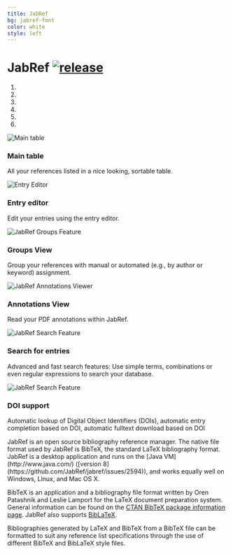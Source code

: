```yaml
---
title: JabRef
bg: jabref-font
color: white
style: left
---
```


# JabRef [![release](https://img.shields.io/github/v/release/JabRef/jabref.svg)](https://downloads.jabref.org)
<div class="container">
	<div class="row">
        <div class="col-md-1"></div>
        <div class="col-md-10">
			<div id="myCarousel" class="carousel slide" data-ride="carousel">
			    <!-- Carousel indicators -->
			    <ol class="carousel-indicators">
			        <li data-target="#myCarousel" data-slide-to="0" class="active"></li>
			        <li data-target="#myCarousel" data-slide-to="1"></li>
			        <li data-target="#myCarousel" data-slide-to="2"></li>
			        <li data-target="#myCarousel" data-slide-to="3"></li>
			        <li data-target="#myCarousel" data-slide-to="4"></li>
			        <li data-target="#myCarousel" data-slide-to="5"></li>
			    </ol>   
			    <!-- Wrapper for carousel items -->
			    <div class="carousel-inner">
			        <div class="item active">
			            <img src="img/JabRef-4-0-MainTable.png" alt="Main table" class="center-block">
			            <div class="carousel-caption well well-sm">
					        <h3>Main table</h3>
					        <p>All your references listed in a nice looking, sortable table.</p>
					    </div>
			        </div>
			        <div class="item">
			            <img src="img/JabRef-4-0-EntryEditor.png" alt="Entry Editor" class="center-block">
			            <div class="carousel-caption well well-sm">
					        <h3>Entry editor</h3>
					        <p>Edit your entries using the entry editor.</p>
					    </div>
			        </div>
			        <div class="item">
			            <img src="img/JabRef-4-0-Groups.png" alt="JabRef Groups Feature" class="center-block">
			            <div class="carousel-caption well well-sm">
						    <h3>Groups View</h3>
						    <p>Group your references with manual or automated (e.g., by author or keyword) assignment.</p>
					    </div>
			        </div>
			        <div class="item">
			            <img src="img/JabRef-4-0-FileAnnotations.png" alt="JabRef Annotations Viewer" class="center-block">
			            <div class="carousel-caption well well-sm">
						    <h3>Annotations View</h3>
						    <p>Read your PDF annotations within JabRef.</p>
					    </div>
			        </div>
			        <div class="item">
			            <img src="img/JabRef-4-0-Search.png" alt="JabRef Search Feature" class="center-block">
			            <div class="carousel-caption well well-sm">
						    <h3>Search for entries</h3>
						    <p>Advanced and fast search features: Use simple terms, combinations or even regular expressions to search your database.</p>
					    </div>
			        </div>
			        <div class="item">
			            <img src="img/JabRef-4-0-DOI-handling.png" alt="JabRef Search Feature" class="center-block">
			            <div class="carousel-caption well well-sm">
						    <h3>DOI support</h3>
						    <p>Automatic lookup of Digital Object Identifiers (DOIs), automatic entry completion based on DOI, automatic fulltext download based on DOI</p>
					    </div>
			        </div>
			    </div>
			    <!-- Carousel controls -->
			    <a class="carousel-control left" href="#myCarousel" data-slide="prev">
			        <span class="glyphicon glyphicon-chevron-left"></span>
			    </a>
			    <a class="carousel-control right" href="#myCarousel" data-slide="next">
			        <span class="glyphicon glyphicon-chevron-right"></span>
			    </a>
			</div>
		</div>
		<div class="col-md-1"></div>
	</div>
</div>
JabRef is an open source bibliography reference manager.
The native file format used by JabRef is BibTeX, the standard LaTeX bibliography format.
JabRef is a desktop application and runs on the [Java VM](http://www.java.com/) ([version 8](https://github.com/JabRef/jabref/issues/2594)), and works equally well on Windows, Linux, and Mac OS X.

BibTeX is an application and a bibliography file format written by Oren Patashnik and Leslie Lamport for the LaTeX document preparation system.
General information can be found on the [CTAN BibTeX package information page](https://www.ctan.org/pkg/bibtex).
JabRef also supports [BibLaTeX](https://www.ctan.org/pkg/biblatex).

Bibliographies generated by LaTeX and BibTeX from a BibTeX file can be formatted to suit any reference list specifications through the use of different BibTeX and BibLaTeX style files.
